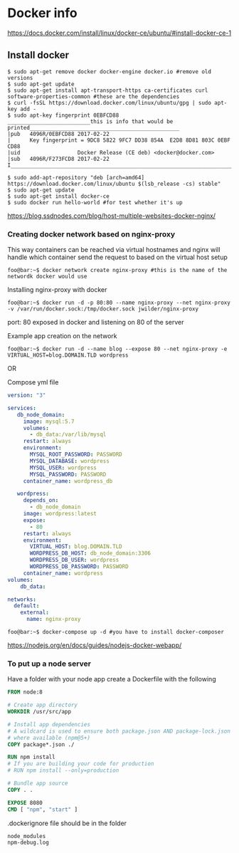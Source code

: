 # Docker info

https://docs.docker.com/install/linux/docker-ce/ubuntu/#install-docker-ce-1
## Install docker
```console
$ sudo apt-get remove docker docker-engine docker.io #remove old versions
$ sudo apt-get update
$ sudo apt-get install apt-transport-https ca-certificates curl software-properties-common #these are the dependencies
$ curl -fsSL https://download.docker.com/linux/ubuntu/gpg | sudo apt-key add -
$ sudo apt-key fingerprint 0EBFCD88
__________________________this is info that would be printed_______________________________________________
|pub   4096R/0EBFCD88 2017-02-22
|      Key fingerprint = 9DC8 5822 9FC7 DD38 854A  E2D8 8D81 803C 0EBF CD88
|uid                  Docker Release (CE deb) <docker@docker.com>
|sub   4096R/F273FCD8 2017-02-22
I__________________________________________________________________________________________________________

$ sudo add-apt-repository "deb [arch=amd64] https://download.docker.com/linux/ubuntu $(lsb_release -cs) stable"
$ sudo apt-get update
$ sudo apt-get install docker-ce
$ sudo docker run hello-world #for test whether it's up
```


https://blog.ssdnodes.com/blog/host-multiple-websites-docker-nginx/
### Creating docker network based on nginx-proxy
This way containers can be reached via virtual hostnames and nginx will handle which container send the request to based on the virtual host setup

```console
foo@bar:~$ docker network create nginx-proxy #this is the name of the networdk docker would use
```
Installing nginx-proxy with docker

```console
foo@bar:~$ docker run -d -p 80:80 --name nginx-proxy --net nginx-proxy -v /var/run/docker.sock:/tmp/docker.sock jwilder/nginx-proxy
```

port: 80 exposed in docker and listening on 80 of the server

Example app creation on the network

```console
foo@bar:~$ docker run -d --name blog --expose 80 --net nginx-proxy -e VIRTUAL_HOST=blog.DOMAIN.TLD wordpress
```
OR 

Compose yml file

```yml
version: "3"

services:
   db_node_domain:
     image: mysql:5.7
     volumes:
       - db_data:/var/lib/mysql
     restart: always
     environment:
       MYSQL_ROOT_PASSWORD: PASSWORD
       MYSQL_DATABASE: wordpress
       MYSQL_USER: wordpress
       MYSQL_PASSWORD: PASSWORD
     container_name: wordpress_db

   wordpress:
     depends_on:
       - db_node_domain
     image: wordpress:latest
     expose:
       - 80
     restart: always
     environment:
       VIRTUAL_HOST: blog.DOMAIN.TLD
       WORDPRESS_DB_HOST: db_node_domain:3306
       WORDPRESS_DB_USER: wordpress
       WORDPRESS_DB_PASSWORD: PASSWORD
     container_name: wordpress
volumes:
    db_data:

networks:
  default:
    external:
      name: nginx-proxy
```
```console
foo@bar:~$ docker-compose up -d #you have to install docker-composer
```

https://nodejs.org/en/docs/guides/nodejs-docker-webapp/
### To put up a node server
Have a folder with your node app
create a Dockerfile with the following

```dockerfile
FROM node:8

# Create app directory
WORKDIR /usr/src/app

# Install app dependencies
# A wildcard is used to ensure both package.json AND package-lock.json are copied
# where available (npm@5+)
COPY package*.json ./

RUN npm install
# If you are building your code for production
# RUN npm install --only=production

# Bundle app source
COPY . .

EXPOSE 8080
CMD [ "npm", "start" ]
```
.dockerignore file should be in the folder
```dockerignore
node_modules
npm-debug.log
```
